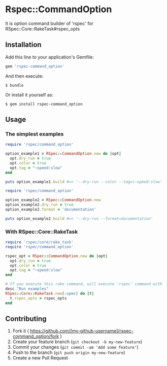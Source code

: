 # Rspec::CommandOption

It is option command builder of 'rspec' for RSpec::Core::RakeTask#rspec_opts

## Installation

Add this line to your application's Gemfile:

```ruby
gem 'rspec-command_option'
```

And then execute:

    $ bundle

Or install it yourself as:

    $ gem install rspec-command_option

## Usage

### The simplest examples

```ruby
require 'rspec/command_option'

option_example1 = RSpec::CommandOption.new do |opt|
  opt.dry_run = true
  opt.color = true
  opt.tag = "~speed:slow"
end

puts option_example1.build #=> '--dry-run --color --tag=\~speed:slow'
```

```ruby
require 'rspec/command_option'

option_example2 = RSpec::CommandOption.new
option_example2.dry_run = true
option_example2.format = 'documentation'

puts option_example2.build #=> '--dry-run --format=documentation'
```

### With RSpec::Core::RakeTask

```ruby
require 'rspec/core/rake_task'
require 'rspec/command_option'

rspec_opt = RSpec::CommandOption.new do |opt|
  opt.dry_run = true
  opt.color = true
  opt.tag = "~speed:slow"
end

# If you execute this rake command, will execute 'rspec' command with '--dry-run --color --tag=\~speed:slow'
desc "Run examples"
RSpec::Core::RakeTask.new(:spec) do |t|
  t.rspec_opts = rspec_opts
end
```

## Contributing

1. Fork it ( https://github.com/[my-github-username]/rspec-command_option/fork )
2. Create your feature branch (`git checkout -b my-new-feature`)
3. Commit your changes (`git commit -am 'Add some feature'`)
4. Push to the branch (`git push origin my-new-feature`)
5. Create a new Pull Request
